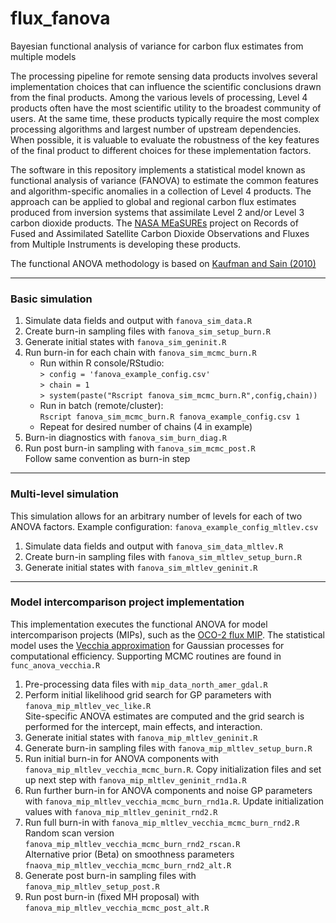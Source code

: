 # flux_fanova
Bayesian functional analysis of variance for carbon flux estimates from multiple models

The processing pipeline for remote sensing data products involves several implementation choices that can influence the scientific conclusions drawn from the final products. Among the various levels of processing, Level 4 products often have the most scientific utility to the broadest community of users. At the same time, these products typically require the most complex processing algorithms and largest number of upstream dependencies. When possible, it is valuable to evaluate the robustness of the key features of the final product to different choices for these implementation factors. 

The software in this repository implements a statistical model known as functional analysis of variance (FANOVA) to estimate the common features and algorithm-specific anomalies in a collection of Level 4 products. The approach can be applied to global and regional carbon flux estimates produced from inversion systems that assimilate Level 2 and/or Level 3 carbon dioxide products. The [NASA MEaSUREs](https://climatesciences.jpl.nasa.gov/co2measures) project on Records of Fused and Assimilated Satellite Carbon Dioxide Observations and Fluxes from Multiple Instruments is developing these products.  

The functional ANOVA methodology is based on [Kaufman and Sain (2010)](https://doi.org/10.1214/10-BA505)

***

### Basic simulation

1. Simulate data fields and output with `fanova_sim_data.R`
2. Create burn-in sampling files with `fanova_sim_setup_burn.R`
3. Generate initial states with `fanova_sim_geninit.R`
4. Run burn-in for each chain with `fanova_sim_mcmc_burn.R`
    - Run within R console/RStudio:  
    `> config = 'fanova_example_config.csv'`  
    `> chain = 1`  
    `> system(paste("Rscript fanova_sim_mcmc_burn.R",config,chain))`
    - Run in batch (remote/cluster):  
    `Rscript fanova_sim_mcmc_burn.R fanova_example_config.csv 1`
    - Repeat for desired number of chains (4 in example)
5. Burn-in diagnostics with `fanova_sim_burn_diag.R`
6. Run post burn-in sampling with `fanova_sim_mcmc_post.R`  
Follow same convention as burn-in step

***

### Multi-level simulation

This simulation allows for an arbitrary number of levels for each of two ANOVA factors. 
Example configuration: `fanova_example_config_mltlev.csv`

1. Simulate data fields and output with `fanova_sim_data_mltlev.R`
2. Create burn-in sampling files with `fanova_sim_mltlev_setup_burn.R`
3. Generate initial states with `fanova_sim_mltlev_geninit.R`

*** 

### Model intercomparison project implementation

This implementation executes the functional ANOVA for model intercomparison projects (MIPs), such as the [OCO-2 flux MIP](https://gml.noaa.gov/ccgg/OCO2_v9mip/). The statistical model uses the [Vecchia approximation](https://doi.org/10.1214/19-STS755) for Gaussian processes for computational efficiency. Supporting MCMC routines are found in `func_anova_vecchia.R`

1. Pre-processing data files with `mip_data_north_amer_gdal.R`
2. Perform initial likelihood grid search for GP parameters with `fanova_mip_mltlev_vec_like.R`  
Site-specific ANOVA estimates are computed and the grid search is performed for the intercept, main effects, and interaction.
3. Generate initial states with `fanova_mip_mltlev_geninit.R`
4. Generate burn-in sampling files with `fanova_mip_mltlev_setup_burn.R`
5. Run initial burn-in for ANOVA components with `fanova_mip_mltlev_vecchia_mcmc_burn.R`. Copy initialization files and set up next step with `fanova_mip_mltlev_geninit_rnd1a.R`
6. Run further burn-in for ANOVA components and noise GP parameters with `fanova_mip_mltlev_vecchia_mcmc_burn_rnd1a.R`. Update initialization values with `fanova_mip_mltlev_geninit_rnd2.R`
7. Run full burn-in with `fanova_mip_mltlev_vecchia_mcmc_burn_rnd2.R`  
Random scan version `fanova_mip_mltlev_vecchia_mcmc_burn_rnd2_rscan.R`  
Alternative prior (Beta) on smoothness parameters `fnaova_mip_mltlev_vecchia_mcmc_burn_rnd2_alt.R`
8. Generate post burn-in sampling files with `fanova_mip_mltlev_setup_post.R`
9. Run post burn-in (fixed MH proposal) with `fanova_mip_mltlev_vecchia_mcmc_post_alt.R`

